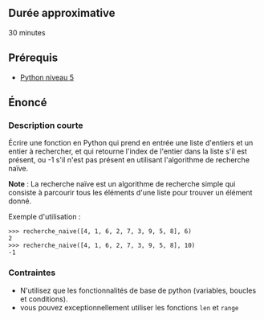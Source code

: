 ## Durée approximative

30 minutes

## Prérequis

- <a href="https://microlead.fr/echelles/python" title="Prérequis en Python" target="_blank">Python niveau 5</a>

## Énoncé

### Description courte

Écrire une fonction en Python qui prend en entrée une liste d'entiers et un entier à rechercher, et qui retourne l'index de l'entier dans la liste s'il est présent, ou -1 s'il n'est pas présent en utilisant l'algorithme de recherche naïve.

**Note** : La recherche naïve est un algorithme de recherche simple qui consiste à parcourir tous les éléments d'une liste pour trouver un élément donné.

Exemple d'utilisation :

```
>>> recherche_naive([4, 1, 6, 2, 7, 3, 9, 5, 8], 6)
2
>>> recherche_naive([4, 1, 6, 2, 7, 3, 9, 5, 8], 10)
-1
```

### Contraintes

- N'utilisez que les fonctionnalités de base de python (variables, boucles et conditions).
- vous pouvez exceptionnellement utiliser les fonctions ```len``` et ```range```